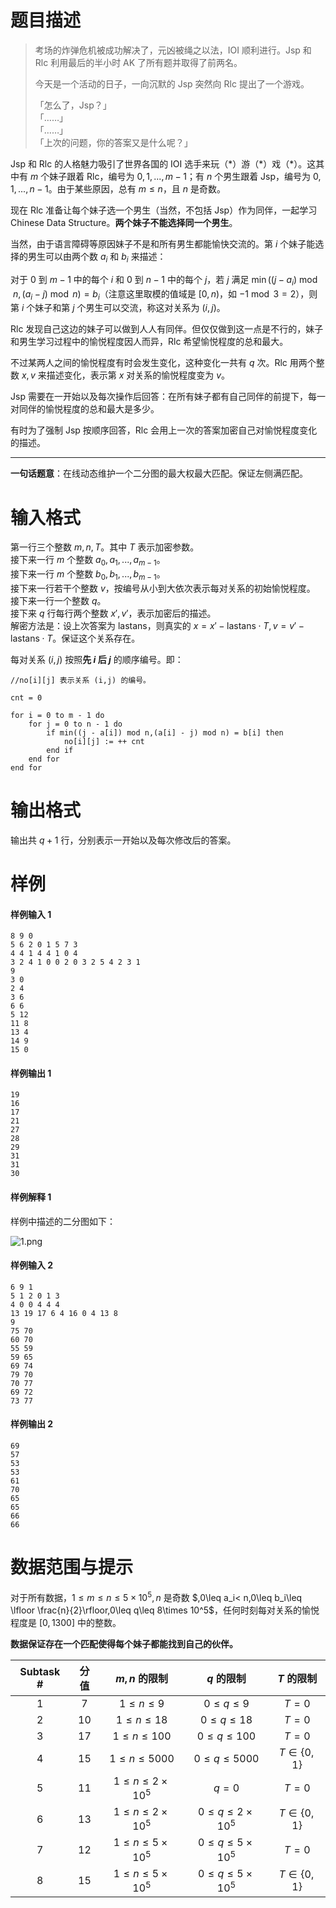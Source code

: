 
# 题目描述

> 考场的炸弹危机被成功解决了，元凶被绳之以法，IOI 顺利进行。Jsp 和 Rlc 利用最后的半小时 AK 了所有题并取得了前两名。
>
> 今天是一个活动的日子，一向沉默的 Jsp 突然向 Rlc 提出了一个游戏。
>
> 「怎么了，Jsp？」  
> 「……」  
> 「……」  
> 「上次的问题，你的答案又是什么呢？」  

Jsp 和 Rlc 的人格魅力吸引了世界各国的 IOI 选手来玩（\*）游（\*）戏（\*）。这其中有 $m$ 个妹子跟着 Rlc，编号为 $0,1,...,m-1$；有 $n$ 个男生跟着 Jsp，编号为 $0,1,...,n-1$。由于某些原因，总有 $m\leq n$，且 $n$ 是奇数。

现在 Rlc 准备让每个妹子选一个男生（当然，不包括 Jsp）作为同伴，一起学习 Chinese Data Structure。**两个妹子不能选择同一个男生**。

当然，由于语言障碍等原因妹子不是和所有男生都能愉快交流的。第 $i$ 个妹子能选择的男生可以由两个数 $a_i$ 和 $b_i$ 来描述：

对于 $0$ 到 $m-1$ 中的每个 $i$ 和 $0$ 到 $n-1$ 中的每个 $j$，若 $j$ 满足 $\min((j-a_i)\bmod n,(a_i-j)\bmod n)=b_i$（注意这里取模的值域是 $[0,n)$，如 $-1 \bmod 3 = 2$），则第 $i$ 个妹子和第 $j$ 个男生可以交流，称这对关系为 $(i,j)$。

Rlc 发现自己这边的妹子可以做到人人有同伴。但仅仅做到这一点是不行的，妹子和男生学习过程中的愉悦程度因人而异，Rlc 希望愉悦程度的总和最大。

不过某两人之间的愉悦程度有时会发生变化，这种变化一共有 $q$ 次。Rlc 用两个整数 $x,v$ 来描述变化，表示第 $x$ 对关系的愉悦程度变为 $v$。

Jsp 需要在一开始以及每次操作后回答：在所有妹子都有自己同伴的前提下，每一对同伴的愉悦程度的总和最大是多少。

有时为了强制 Jsp 按顺序回答，Rlc 会用上一次的答案加密自己对愉悦程度变化的描述。

---

**一句话题意**：在线动态维护一个二分图的最大权最大匹配。保证左侧满匹配。

# 输入格式

第一行三个整数 $m,n,T$。其中 $T$ 表示加密参数。  
接下来一行 $m$ 个整数 $a_0,a_1,...,a_{m-1}$。  
接下来一行 $m$ 个整数 $b_0,b_1,...,b_{m-1}$。  
接下来一行若干个整数 $v$，按编号从小到大依次表示每对关系的初始愉悦程度。  
接下来一行一个整数 $q$。  
接下来 $q$ 行每行两个整数 $x',v'$，表示加密后的描述。  
解密方法是：设上次答案为 $\text{lastans}$，则真实的 $x=x'-\text{lastans}\cdot T,v=v'-\text{lastans}\cdot T$。保证这个关系存在。

每对关系 $(i,j)$ 按照**先 $i$ 后 $j$** 的顺序编号。即：

```
//no[i][j] 表示关系 (i,j) 的编号。

cnt = 0

for i = 0 to m - 1 do
    for j = 0 to n - 1 do
        if min((j - a[i]) mod n,(a[i] - j) mod n) = b[i] then
            no[i][j] := ++ cnt
        end if
    end for
end for
```

# 输出格式

输出共 $q+1$ 行，分别表示一开始以及每次修改后的答案。

# 样例

#### 样例输入 1
```plain
8 9 0
5 6 2 0 1 5 7 3
4 4 1 4 4 1 0 4
3 2 4 1 0 0 2 0 3 2 5 4 2 3 1
9
3 0
2 4
3 6
6 6
5 12
11 8
13 4
14 9
15 0
```

#### 样例输出 1
```plain
19
16
17
21
27
28
29
31
31
30
```

#### 样例解释 1
样例中描述的二分图如下：

![1.png](/source/loj/523/img/aHR0cHM6Ly9vb28uMG8wLm9vby8yMDE3LzA3LzI1LzU5Nzc0NjA4N2IwZjgucG5n.png)

#### 样例输入 2
```plain
6 9 1
5 1 2 0 1 3 
4 0 0 4 4 4 
13 19 17 6 4 16 0 4 13 8 
9
75 70
60 70
55 59
59 65
69 74
79 70
70 77
69 72
73 77
```

#### 样例输出 2
```plain
69
57
53
53
61
70
65
65
66
66
```

# 数据范围与提示

对于所有数据，$1\leq m\leq n\leq 5\times 10^5,n$ 是奇数 $,0\leq a_i< n,0\leq b_i\leq \lfloor \frac{n}{2}\rfloor,0\leq q\leq 8\times 10^5$，任何时刻每对关系的愉悦程度是 $[0,1300]$ 中的整数。

**数据保证存在一个匹配使得每个妹子都能找到自己的伙伴。**

|Subtask #|分值|$m,n$ 的限制|$q$ 的限制|$T$ 的限制|
|:-:|:-:|:-:|:-:|:-:|
|1|$7$|$1\leq n\leq 9$|$0\leq q\leq 9$|$T=0$|
|2|$10$|$1\leq n\leq 18$|$0\leq q\leq 18$|$T=0$|
|3|$17$|$1\leq n\leq 100$|$0\leq q\leq 100$|$T=0$|
|4|$15$|$1\leq n\leq 5000$|$0\leq q\leq 5000$|$T\in\{0,1\}$|
|5|$11$|$1\leq n\leq 2\times 10^5$|$q=0$|$T=0$|
|6|$13$|$1\leq n\leq 2\times 10^5$|$0\leq q\leq 2\times 10^5$|$T\in\{0,1\}$|
|7|$12$|$1\leq n\leq 5\times 10^5$|$0\leq q\leq 5\times 10^5$|$T=0$|
|8|$15$|$1\leq n\leq 5\times 10^5$|$0\leq q\leq 5\times 10^5$|$T\in\{0,1\}$|

